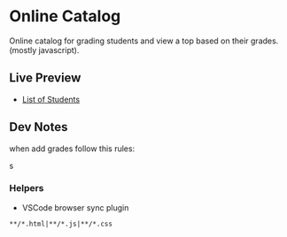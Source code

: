 
# Online Catalog

Online catalog for grading students and view a top based on their grades. (mostly javascript).

## Live Preview

- [List of Students](https://patriciav26.github.io/student-ratings/public/marks.html)

## Dev Notes

when add grades follow this rules:

s

### Helpers

- VSCode browser sync plugin

```
**/*.html|**/*.js|**/*.css
```
